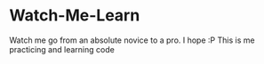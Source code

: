 # Watch-Me-Learn
Watch me go from an absolute novice to a pro. I hope :P 
This is me practicing and learning code 
